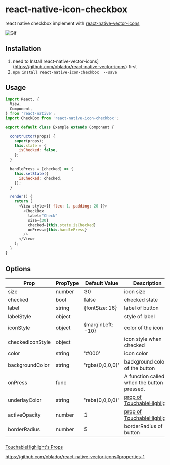 # react-native-icon-checkbox

react native checkbox implement with  [react-native-vector-icons](https://github.com/oblador/react-native-vector-icons)

![Gif](http://i.imgur.com/c9bXQ69.gif)

## **Installation**

1. need to Install react-native-vector-icons](https://github.com/oblador/react-native-vector-icons) first 
2. `npm install react-native-icon-checkbox  --save`

## **Usage**

```javascript
import React, {
  View,
  Component,
} from 'react-native';
import CheckBox from 'react-native-icon-checkbox';

export default class Example extends Component {

  constructor(props) {
    super(props);
    this.state = {
      isChecked: false,
    };
  }

  handlePress = (checked) => {
    this.setState({
      isChecked: checked,
    });
  }

  render() {
    return (
      <View style={{ flex: 1, padding: 20 }}>
        <CheckBox
          label="Check"
          size={30}
          checked={this.state.isChecked}
          onPress={this.handlePress}
        />
      </View>
    );
  }
}
```

## **Options**

| Prop             | PropType | Default Value     | Description                              |
| ---------------- | -------- | ----------------- | ---------------------------------------- |
| size             | number   | 30                | icon size                                |
| checked          | bool     | false             | checked state                            |
| label            | string   | {fontSize: 16}    | label of button                          |
| labelStyle       | object   |                   | style of label                           |
| iconStyle        | object   | {marginLeft: -10} | color of the icon                        |
| checkedIconStyle | object   |                   | icon style when checked                  |
| color            | string   | '#000'            | icon color                               |
| backgroundColor  | string   | 'rgba(0,0,0,0)'   | background color of the button           |
| onPress          | func     |                   | A function called when the button is pressed. |
| underlayColor    | string   | 'reba(0,0,0,0)'   | [prop of TouchableHighlight](https://facebook.github.io/react-native/docs/touchablehighlight.html#underlaycolor) |
| activeOpacity    | number   | 1                 | [prop of TouchableHighlight](https://facebook.github.io/react-native/docs/touchablehighlight.html#activeopacity) |
| borderRadius     | number   | 5                 | borderRadius of button                   |

### 

[TouchableHighlight's Props](https://facebook.github.io/react-native/docs/touchablehighlight.html#touchablehighlight)

https://github.com/oblador/react-native-vector-icons#properties-1
